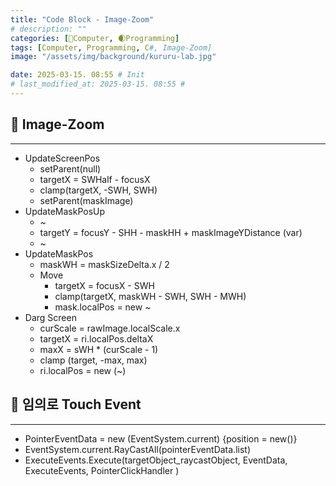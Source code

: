 ```yaml
---
title: "Code Block - Image-Zoom"
# description: ""
categories: [💫Computer, 🌒Programming]
tags: [Computer, Programming, C#, Image-Zoom]
image: "/assets/img/background/kururu-lab.jpg"

date: 2025-03-15. 08:55 # Init
# last_modified_at: 2025-03-15. 08:55 #
---
```


## 💫 Image-Zoom

---

- UpdateScreenPos
  - setParent(null)
  - targetX = SWHalf - focusX
  - clamp(targetX, -SWH, SWH)
  - setParent(maskImage)
- UpdateMaskPosUp
  - ~
  - targetY = focusY - SHH - maskHH + maskImageYDistance (var)
  - ~
- UpdateMaskPos
  - maskWH = maskSizeDelta.x / 2
  - Move
    - targetX = focusX - SWH
    - clamp(targetX, maskWH - SWH, SWH - MWH)
    - mask.localPos = new ~
- Darg Screen
  - curScale = rawImage.localScale.x
  - targetX = ri.localPos.deltaX
  - maxX = sWH * (curScale - 1)
  - clamp (target, -max, max)
  - ri.localPos = new (~)

## 💫 임의로 Touch Event

---

- PointerEventData = new (EventSystem.current) {position = new()}
- EventSystem.current.RayCastAll(pointerEventData.list)
- ExecuteEvents.Execute(targetObject_raycastObject, EventData, ExecuteEvents, PointerClickHandler )
